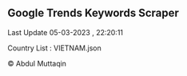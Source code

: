 

## Google Trends Keywords Scraper 
 
Last Update 05-03-2023 , 22:20:11

Country List :
VIETNAM.json



© Abdul Muttaqin 

